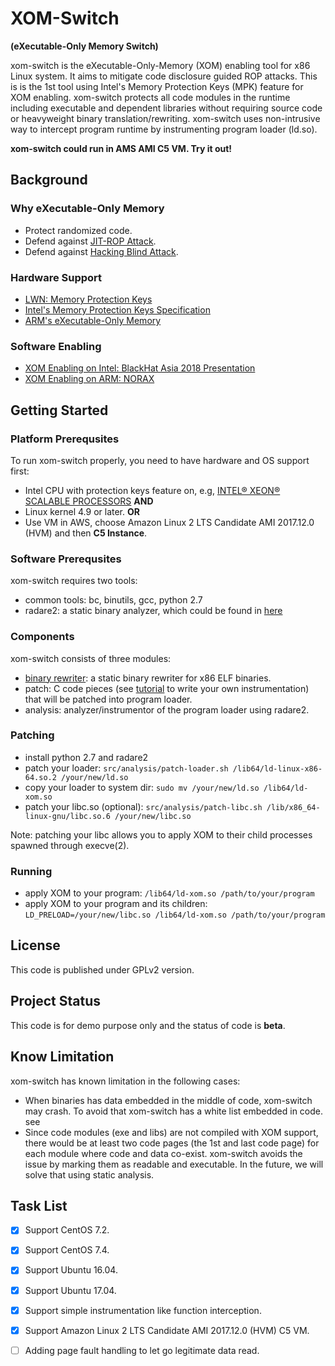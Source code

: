  # XOM-Switch
 **(eXecutable-Only Memory Switch)**

xom-switch is the eXecutable-Only-Memory (XOM) enabling tool for x86 Linux system. It aims to mitigate code disclosure guided ROP attacks. This is is the 1st tool using Intel's Memory Protection Keys (MPK) feature for XOM enabling. xom-switch protects all code modules in the runtime including executable and dependent libraries without requiring source code or heavyweight binary translation/rewriting. xom-switch uses non-intrusive way to intercept program runtime by instrumenting program loader (ld.so).

**xom-switch could run in AMS AMI C5 VM. Try it out!**

## Background

### Why eXecutable-Only Memory
 - Protect randomized code.
 - Defend against [JIT-ROP Attack](https://cs.unc.edu/~fabian/papers/oakland2013.pdf).
 - Defend against [Hacking Blind Attack](http://www.scs.stanford.edu/~sorbo/brop/bittau-brop.pdf).
 
### Hardware Support
 - [LWN: Memory Protection Keys](https://lwn.net/Articles/643797/)
 - [Intel's Memory Protection Keys Specification](https://software.intel.com/sites/default/files/managed/7c/f1/253668-sdm-vol-3a.pdf)
 - [ARM's eXecutable-Only Memory](http://infocenter.arm.com/help/topic/com.arm.doc.dui0471j/chr1368698326509.html)
 
### Software Enabling
 - [XOM Enabling on Intel: BlackHat Asia 2018 Presentation](presentation/xom-switch-bhasia-2018-v1.3.pdf)
 - [XOM Enabling on ARM: NORAX](https://www.longlu.org/downloads/NORAX.pdf)


## Getting Started

### Platform Prerequsites
To run xom-switch properly, you need to have hardware and OS support first:
  - Intel CPU with protection keys feature on, e.g, [INTEL® XEON® SCALABLE PROCESSORS](https://www.intel.com/content/www/us/en/products/processors/xeon/scalable.html) **AND**
  - Linux kernel 4.9 or later.
  **OR**
  - Use VM in AWS, choose Amazon Linux 2 LTS Candidate AMI 2017.12.0 (HVM) and then **C5 Instance**.

### Software Prerequsites
xom-switch requires two tools:
  - common tools: bc, binutils, gcc, python 2.7
  - radare2: a static binary analyzer, which could be found in [here](https://github.com/radare/radare2.git)

### Components
xom-switch consists of three modules:
 - [binary rewriter](src/rewriter/README.md): a static binary rewriter for x86 ELF binaries.
 - patch: C code pieces (see [tutorial](src/patch/tutorial/README.md) to write your own instrumentation) that will be patched into program loader.
 - analysis: analyzer/instrumentor of the program loader using radare2.

### Patching
 - install python 2.7 and radare2
 - patch your loader: `src/analysis/patch-loader.sh /lib64/ld-linux-x86-64.so.2 /your/new/ld.so`
 - copy your loader to system dir: ```sudo mv /your/new/ld.so /lib64/ld-xom.so```
 - patch your libc.so (optional): ```src/analysis/patch-libc.sh /lib/x86_64-linux-gnu/libc.so.6 /your/new/libc.so```

Note: patching your libc allows you to apply XOM to their child processes spawned through execve(2).

### Running
 - apply XOM to your program: `/lib64/ld-xom.so /path/to/your/program`
 - apply XOM to your program and its children: `LD_PRELOAD=/your/new/libc.so /lib64/ld-xom.so /path/to/your/program`

## License

This code is published under GPLv2 version.


## Project Status

This code is for demo purpose only and the status of code is **beta**.

## Know Limitation
xom-switch has known limitation in the following cases:
 - When binaries has data embedded in the middle of code, xom-switch may crash. To avoid that xom-switch has a white list embedded in code. see
 - Since code modules (exe and libs) are not compiled with XOM support, there would be at least two code pages (the 1st and last code page) for each module where code and data co-exist. xom-switch avoids the issue by marking them as readable and executable. In the future, we will solve that using static analysis.
## Task List

- [x] Support CentOS 7.2.
- [x] Support CentOS 7.4.
- [x] Support Ubuntu 16.04.
- [x] Support Ubuntu 17.04.
- [x] Support simple instrumentation like function interception.
- [x] Support Amazon Linux 2 LTS Candidate AMI 2017.12.0 (HVM) C5 VM.
- [ ] Adding page fault handling to let go legitimate data read.



